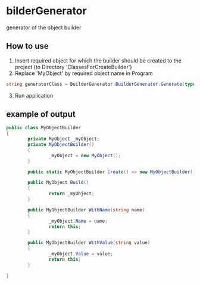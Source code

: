 # bilderGenerator
generator of the object builder

## How to use
1. Insert required object for which the builder should be created to the project (to Directory 'ClassesForCreateBuilder')
2. Replace 'MyObject' by required object name in Program
```C#
string generatorClass = BuilderGenerator.BuilderGenerator.Generate(typeof(MyObject),false);
```
3. Run application

## example of output

```C#
public class MyObjectBuilder
{
        private MyObject _myObject;
        private MyObjectBuilder()
        {
                _myObject = new MyObject();
        }

        public static MyObjectBuilder Create() => new MyObjectBuilder();

        public MyObject Build()
        {
                return _myObject;
        }

        public MyObjectBuilder WithName(string name)
        {
                _myObject.Name = name;
                return this;
        }

        public MyObjectBuilder WithValue(string value)
        {
                _myObject.Value = value;
                return this;
        }

}
```

